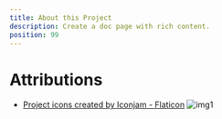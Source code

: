 ```yaml
---
title: About this Project
description: Create a doc page with rich content.
position: 99
---
```


# Attributions

- [Project icons created by Iconjam - Flaticon][1]
  ![img1](/img/project-management.png)

[1]: https://www.flaticon.com/free-icons/project
